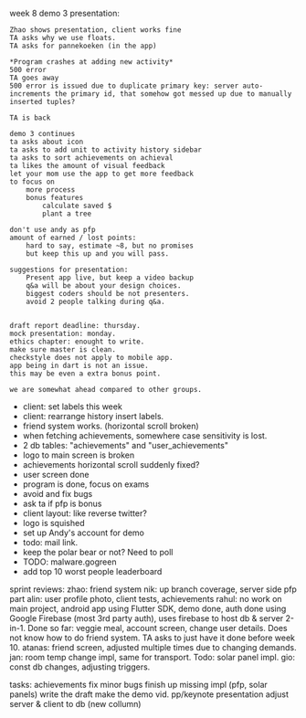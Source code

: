 week 8
demo 3 presentation:

	Zhao shows presentation, client works fine
	TA asks why we use floats.
	TA asks for pannekoeken (in the app)
	
	*Program crashes at adding new activity*
	500 error
	TA goes away
	500 error is issued due to duplicate primary key: server auto-increments the primary id, that somehow got messed up due to manually inserted tuples?
	
	TA is back
	
	demo 3 continues
	ta asks about icon
	ta asks to add unit to activity history sidebar
	ta asks to sort achievements on achieval 
	ta likes the amount of visual feedback
	let your mom use the app to get more feedback
	to focus on
		more process
		bonus features
			calculate saved $
			plant a tree
	
	don't use andy as pfp
	amount of earned / lost points:
		hard to say, estimate ~8, but no promises
		but keep this up and you will pass.	
		
	suggestions for presentation:
		Present app live, but keep a video backup
		q&a will be about your design choices.
		biggest coders should be not presenters.
		avoid 2 people talking during q&a.
	
	
	draft report deadline: thursday.
	mock presentation: monday.
	ethics chapter: enought to write.
	make sure master is clean.
	checkstyle does not apply to mobile app.
	app being in dart is not an issue.
	this may be even a extra bonus point.
	
	we are somewhat ahead compared to other groups.
	
- client: set labels this week
- client: rearrange history insert labels.
- friend system works.
	(horizontal scroll broken)
- when fetching achievements, somewhere case sensitivity is lost.
- 2 db tables: "achievements" and "user_achievements"
- logo to main screen is broken
- achievements horizontal scroll suddenly fixed?
- user screen done
- program is done, focus on exams
- avoid and fix bugs
- ask ta if pfp is bonus
- client layout: like reverse twitter?
- logo is squished
- set up Andy's account for demo
- todo: mail link.
- keep the polar bear or not? Need to poll
- TODO: malware.gogreen
- add top 10 worst people leaderboard


sprint reviews:
zhao: friend system
nik: up branch coverage, server side pfp part
alin: user profile photo, client tests, achievements
rahul: no work on main project, android app using Flutter SDK, demo done, auth done using Google Firebase (most 3rd party auth), uses firebase to host db & server 2-in-1. 
	Done so far: veggie meal, account screen, change user details. Does not know how to do friend system. TA asks to just have it done before week 10.
atanas: friend screen, adjusted multiple times due to changing demands.
jan: room temp change impl, same for transport. Todo: solar panel impl.
gio: const db changes, adjusting triggers.


tasks:
	achievements
	fix minor bugs
	finish up missing impl (pfp, solar panels)
	write the draft
	make the demo vid.
	pp/keynote presentation
	adjust server & client to db (new collumn)
	